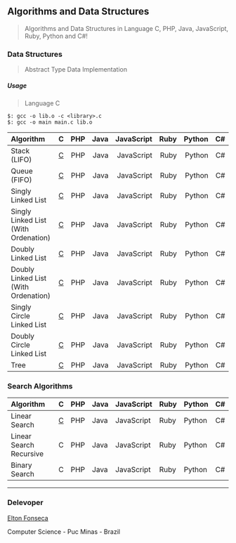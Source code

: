 ## Algorithms and Data Structures
> Algorithms and Data Structures in Language C, PHP, Java, JavaScript, Ruby, Python and C#!

### Data Structures
> Abstract Type Data Implementation

##### Usage

> Language C
```
$: gcc -o lib.o -c <library>.c
$: gcc -o main main.c lib.o
```

| Algorithm                           |  C  |  PHP  | Java | JavaScript | Ruby | Python |  C#  |
|:------------------------------------|:--- | -----:| ---: | ---------: | ---: | -----: | ---: |
| Stack (LIFO)                        | [C](/c/stack)  |  PHP  | Java | JavaScript | Ruby | Python |  C#  |
| Queue (FIFO)                        | [C](/c/queue)  |  PHP  | Java | JavaScript | Ruby | Python |  C#  |
| Singly Linked List                  | [C](/c/lse)  |  PHP  | Java | JavaScript | Ruby | Python |  C#  |
| Singly Linked List (With Ordenation)| [C](/c/lseo) |  PHP  | Java | JavaScript | Ruby | Python |  C#  |
| Doubly Linked List                  | [C](/c/lde)  |  PHP  | Java | JavaScript | Ruby | Python |  C#  |
| Doubly Linked List (With Ordenation)| [C](/c/ldeo) |  PHP  | Java | JavaScript | Ruby | Python |  C#  |
| Singly Circle Linked List           | [C](/c/cse)  |  PHP  | Java | JavaScript | Ruby | Python |  C#  |
| Doubly Circle Linked List           | [C](/c/cde)  |  PHP  | Java | JavaScript | Ruby | Python |  C#  |
| Tree                                | [C](/c/tree)  |  PHP  | Java | JavaScript | Ruby | Python |  C#  |

### Search Algorithms

| Algorithm               | C | PHP | Java | JavaScript | Ruby | Python | C# |
|:------------------------|:--|:----|:-----|:-----------|:-----|:-------|:---|
| Linear Search           | [C](/c/linearSearch.c) | PHP | Java | JavaScript | Ruby | Python | C# |
| Linear Search Recursive | C | PHP | Java | JavaScript | Ruby | Python | C# |
| Binary Search           | C | PHP | Java | JavaScript | Ruby | Python | C# |

***
### Delevoper 

[Elton Fonseca](https://www.facebook.com/elton.junior6)

Computer Science - Puc Minas - Brazil
